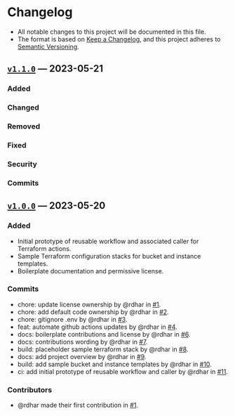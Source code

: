# Changelog

- All notable changes to this project will be documented in this file.
- The format is based on [Keep a Changelog](https://keepachangelog.com/), and this project adheres to [Semantic Versioning](https://semver.org).

## [`v1.1.0`](https://github.com/rdhar/terraform-with-comments/compare/v1.0.0...v1.1.0) — 2023-05-21

### Added

### Changed

### Removed

### Fixed

### Security

### Commits

## [`v1.0.0`](https://github.com/rdhar/terraform-with-comments/commits/v1.0.0) — 2023-05-20

### Added

- Initial prototype of reusable workflow and associated caller for Terraform actions.
- Sample Terraform configuration stacks for bucket and instance templates.
- Boilerplate documentation and permissive license.

### Commits

- chore: update license ownership by @rdhar in [#1](https://github.com/rdhar/terraform-with-comments/pull/1).
- chore: add default code ownership by @rdhar in [#2](https://github.com/rdhar/terraform-with-comments/pull/2).
- chore: gitignore .env by @rdhar in [#3](https://github.com/rdhar/terraform-with-comments/pull/3).
- feat: automate github actions updates by @rdhar in [#4](https://github.com/rdhar/terraform-with-comments/pull/4).
- docs: boilerplate contributions and license by @rdhar in [#6](https://github.com/rdhar/terraform-with-comments/pull/6).
- docs: contributions wording by @rdhar in [#7](https://github.com/rdhar/terraform-with-comments/pull/7).
- build: placeholder sample terraform stack by @rdhar in [#8](https://github.com/rdhar/terraform-with-comments/pull/8).
- docs: add project overview by @rdhar in [#9](https://github.com/rdhar/terraform-with-comments/pull/9).
- build: add sample bucket and instance templates by @rdhar in [#10](https://github.com/rdhar/terraform-with-comments/pull/10).
- ci: add initial prototype of reusable workflow and caller by @rdhar in [#11](https://github.com/rdhar/terraform-with-comments/pull/11).

### Contributors

- @rdhar made their first contribution in [#1](https://github.com/rdhar/terraform-with-comments/pull/1).
